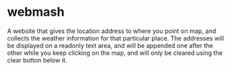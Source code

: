 # webmash
A website that gives the location address to where you point on map, and collects the weather information for that particular place.
The addresses will be displayed on a readonly text area, and will be appended one after the other while you keep clicking on the map, and will only be cleared using the clear button below it.
